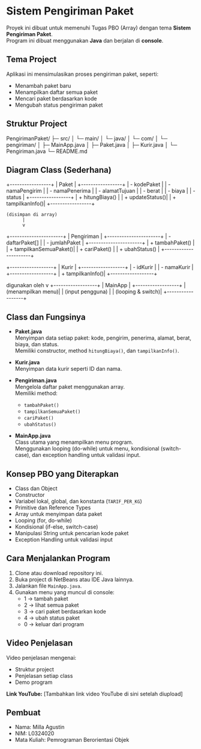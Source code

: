 # Sistem Pengiriman Paket

Proyek ini dibuat untuk memenuhi Tugas PBO (Array) dengan tema **Sistem Pengiriman Paket**.  
Program ini dibuat menggunakan **Java** dan berjalan di **console**.

## Tema Project
Aplikasi ini mensimulasikan proses pengiriman paket, seperti:
- Menambah paket baru
- Menampilkan daftar semua paket
- Mencari paket berdasarkan kode
- Mengubah status pengiriman paket

## Struktur Project
PengirimanPaket/
├─ src/
│ └─ main/
│ └─ java/
│ └─ com/
│ └─ pengiriman/
│ ├─ MainApp.java
│ ├─ Paket.java
│ ├─ Kurir.java
│ └─ Pengiriman.java
└─ README.md



## Diagram Class (Sederhana)
+-----------------+
| Paket |
+-----------------+
| - kodePaket |
| - namaPengirim |
| - namaPenerima |
| - alamatTujuan |
| - berat |
| - biaya |
| - status |
+-----------------+
| + hitungBiaya() |
| + updateStatus()|
| + tampilkanInfo()|
+-----------------+


    (disimpan di array)
          |
          v
+----------------------+
| Pengiriman |
+----------------------+
| - daftarPaket[] |
| - jumlahPaket |
+----------------------+
| + tambahPaket() |
| + tampilkanSemuaPaket()|
| + cariPaket() |
| + ubahStatus() |
+----------------------+

+------------------+
| Kurir |
+------------------+
| - idKurir |
| - namaKurir |
+------------------+
| + tampilkanInfo()|
+------------------+


  digunakan oleh
          v
+------------------+
| MainApp |
+------------------+
| (menampilkan menu)|
| (input pengguna) |
| (looping & switch)|
+------------------+



## Class dan Fungsinya
- **Paket.java**  
  Menyimpan data setiap paket: kode, pengirim, penerima, alamat, berat, biaya, dan status.  
  Memiliki constructor, method `hitungBiaya()`, dan `tampilkanInfo()`.

- **Kurir.java**  
  Menyimpan data kurir seperti ID dan nama.

- **Pengiriman.java**  
  Mengelola daftar paket menggunakan array.  
  Memiliki method:
  - `tambahPaket()`
  - `tampilkanSemuaPaket()`
  - `cariPaket()`
  - `ubahStatus()`

- **MainApp.java**  
  Class utama yang menampilkan menu program.  
  Menggunakan looping (do-while) untuk menu, kondisional (switch-case), dan exception handling untuk validasi input.

## Konsep PBO yang Diterapkan
- Class dan Object  
- Constructor  
- Variabel lokal, global, dan konstanta (`TARIF_PER_KG`)  
- Primitive dan Reference Types  
- Array untuk menyimpan data paket  
- Looping (for, do-while)  
- Kondisional (if-else, switch-case)  
- Manipulasi String untuk pencarian kode paket  
- Exception Handling untuk validasi input  

## Cara Menjalankan Program
1. Clone atau download repository ini.
2. Buka project di NetBeans atau IDE Java lainnya.
3. Jalankan file `MainApp.java`.
4. Gunakan menu yang muncul di console:
   - 1 → tambah paket
   - 2 → lihat semua paket
   - 3 → cari paket berdasarkan kode
   - 4 → ubah status paket
   - 0 → keluar dari program

## Video Penjelasan
Video penjelasan mengenai:
- Struktur project
- Penjelasan setiap class
- Demo program

**Link YouTube:** [Tambahkan link video YouTube di sini setelah diupload]

## Pembuat
- Nama: Milla Agustin  
- NIM: L0324020  
- Mata Kuliah: Pemrograman Berorientasi Objek